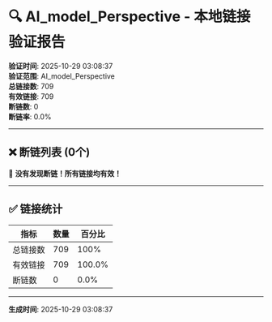 ﻿# 🔍 AI_model_Perspective - 本地链接验证报告

**验证时间**: 2025-10-29 03:08:37  
**验证范围**: AI_model_Perspective  
**总链接数**: 709  
**有效链接**: 709  
**断链数**: 0  
**断链率**: 0.0%

---

## ❌ 断链列表 (0个)

🎉 **没有发现断链！所有链接均有效！**

---

## ✅ 链接统计

| 指标 | 数量 | 百分比 |
|------|------|--------|
| 总链接数 | 709 | 100% |
| 有效链接 | 709 | 100.0% |
| 断链数 | 0 | 0.0% |

---

**生成时间**: 2025-10-29 03:08:37
